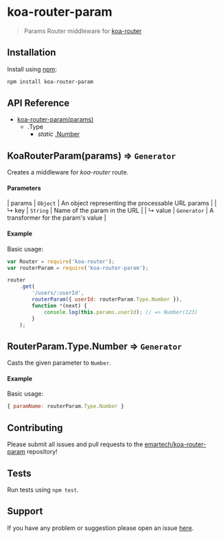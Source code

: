 # koa-router-param

> Params Router middleware for [koa-router](https://github.com/alexmingoia/koa-router)

## Installation

Install using [npm](https://www.npmjs.org/):

```sh
npm install koa-router-param
```

## API Reference

* [koa-router-param(params)](#module_koa-router-param)
    * .Type
        * _static_ [.Number](#exp_module_koa-router-param--Type--Number)

<a name="exp_module_koa-router-param"></a>
## KoaRouterParam(params) ⇒ <code>Generator</code>

Creates a middleware for _koa-router_ route.

#### Parameters

| params | <code>Object</code> | An object representing the processable URL params |
| ↳ key | <code>String</code> | Name of the param in the URL |
| ↳ value | <code>Generator</code> | A transformer for the param's value |

#### Example

Basic usage:

```javascript
var Router = require('koa-router');
var routerParam = require('koa-router-param');

router
    .get(
        '/users/:userId',
        routerParam({ userId: routerParam.Type.Number }),
        function *(next) {
            console.log(this.params.userId); // => Number(123)
        }
    );
```

<a name="exp_module_koa-router-param--Type--Number"></a>
## RouterParam.Type.Number ⇒ <code>Generator</code>

Casts the given parameter to `Number`.

#### Example

Basic usage:

```javascript
{ paramName: routerParam.Type.Number }
```

## Contributing

Please submit all issues and pull requests to the [emartech/koa-router-param](http://github.com/emartech/koa-router-param) repository!

## Tests

Run tests using `npm test`.

## Support

If you have any problem or suggestion please open an issue [here](https://github.com/emartech/koa-router-param/issues).
